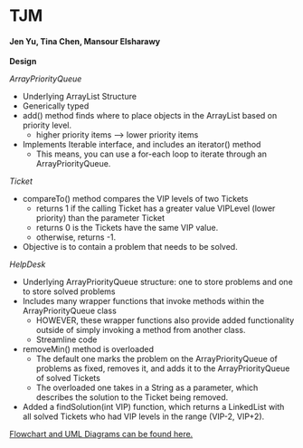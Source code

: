 # TJM

#### Jen Yu, Tina Chen, Mansour Elsharawy

**Design**

*ArrayPriorityQueue* 
 - Underlying ArrayList Structure
 - Generically typed
 - add() method finds where to place objects in the ArrayList based on priority level. 
   - higher priority items --> lower priority items
 - Implements Iterable interface, and includes an iterator() method
   - This means, you can use a for-each loop to iterate through an ArrayPriorityQueue. 

*Ticket*
 - compareTo() method compares the VIP levels of two Tickets
   - returns 1 if the calling Ticket has a greater value VIPLevel (lower priority) than the parameter Ticket 
   - returns 0 is the Tickets have the same VIP value. 
   - otherwise, returns -1. 
 - Objective is to contain a problem that needs to be solved. 

*HelpDesk*
 - Underlying ArrayPriorityQueue structure: one to store problems and one to store solved problems
 - Includes many wrapper functions that invoke methods within the ArrayPriorityQueue class
   - HOWEVER, these wrapper functions also provide added functionality outside of simply invoking a method from another class.
   - Streamline code
 - removeMin() method is overloaded
   - The default one marks the problem on the ArrayPriorityQueue of problems as fixed, removes it, and adds it to the ArrayPriorityQueue of solved Tickets
   - The overloaded one takes in a String as a parameter, which describes the solution to the Ticket being removed. 
 - Added a findSolution(int VIP) function, which returns a LinkedList with all solved Tickets who had VIP levels in the range (VIP-2, VIP+2). 

[Flowchart and UML Diagrams can be found here.](https://docs.google.com/document/d/1WyNgvcG6txAYSdO714Z9QuXsod0vsRF7kKnCLjeFBVw/pub "Team TJM")
